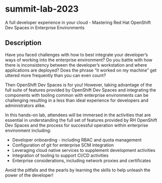 # summit-lab-2023
A full developer experience in your cloud - Mastering Red Hat OpenShift Dev Spaces in Enterprise Environments

## Description

Have you faced challenges with how to best integrate your developer’s ways of working into the enterprise environment? Do you battle with how there is inconsistency between the developer’s workstation and where applications are deployed? Does the phrase “it worked on my machine” get uttered more frequently than you can even count?

Then OpenShift Dev Spaces is for you! However, taking advantage of the full suite of features provided by OpenShift Dev Spaces and integrating the components with tooling common with enterprise environments can be challenging resulting in a less than ideal experience for developers and administrators alike.

In this hands-on lab, attendees will be immersed in the activities that are essential in understanding the full set of features provided by RH OpenShift Dev Spaces and the process for successful operation within enterprise environment including:
- Developer onboarding - including RBAC and quota management
- Configuration of git for enterprise SCM integration
- Leveraging cloud native services to supplement development activities
- Integration of tooling to support CI/CD activities 
- Enterprise considerations, including network proxies and certificates

Avoid the pitfalls and the pearls by learning the skills to help unleash the power of the developer!

